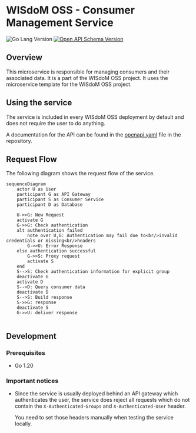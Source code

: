 # WISdoM OSS - Consumer Management Service
<p>
<img src="https://img.shields.io/github/go-mod/go-version/wisdom-oss/service-consumers?filename=src%2Fgo.mod&style=for-the-badge" alt="Go Lang Version"/>
<a href="openapi.yaml">
<img src="https://img.shields.io/badge/Schema%20Version-3.0.0-6BA539?
style=for-the-badge&logo=OpenAPI%20Initiative" alt="Open API Schema Version"></a>
</p>

## Overview
This microservice is responsible for managing consumers and their associated 
data. 
It is a part of the WISdoM OSS project.
It uses the microservice template for the WISdoM OSS project.

## Using the service
The service is included in every WISdoM OSS deployment by default and does not 
require the user to do anything.

A documentation for the API can be found in the [openapi.yaml](openapi.yaml) file in the 
repository.

## Request Flow
The following diagram shows the request flow of the service.
```mermaid
sequenceDiagram
    actor U as User
    participant G as API Gateway
    participant S as Consumer Service
    participant D as Database
    
    U->>G: New Request
    activate G
    G->>G: Check authentication
    alt authentication failed 
        note over U,G: Authentication may fail due to<br/>invalid credentials or missing<br/>headers
        G->>U: Error Response 
    else authentication successful
        G->>S: Proxy request
        activate S
    end
    S-->S: Check authentication information for explicit group
    deactivate G
    activate D
    S-->D: Query consumer data
    deactivate D
    S-->S: Build response
    S->>G: response
    deactivate S
    G->>U: deliver response
    
```

## Development
### Prerequisites
- Go 1.20

### Important notices
- Since the service is usually deployed behind an API gateway which
    authenticates the user, the service does reject all requests which do not
    contain the `X-Authenticated-Groups` and `X-Authenticated-User` header.

    You need to set those headers manually when testing the service locally.